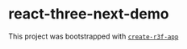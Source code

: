# react-three-next-demo

This project was bootstrapped with [`create-r3f-app`](https://github.com/utsuboco/create-r3f-app)